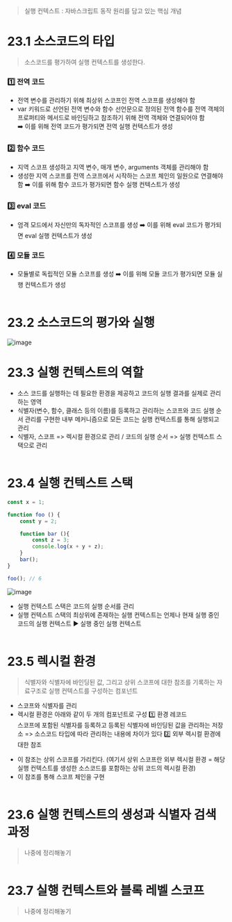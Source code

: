 > 실행 컨텍스트 : 자바스크립트 동작 원리를 담고 있는 핵심 개념
# 23.1 소스코드의 타입
> 소스코드를 평가하여 실행 컨텍스트를 생성한다.
### 1️⃣ 전역 코드 
+ 전역 변수를 관리하기 위해 최상위 스코프인 전역 스코프를 생성해야 함 
+ var 키워드로 선언된 전역 변수와 함수 선언문으로 정의된 전역 함수를 전역 객체의 프로퍼티와 메서드로 바인딩하고 참조하기 위해 전역 객체와 연결되어야 함<br/>
➡️ 이를 위해 전역 코드가 평가되면 전역 실행 컨텍스트가 생성 
### 2️⃣ 함수 코드
+ 지역 스코프 생성하고 지역 변수, 매개 변수, arguments 객체를 관리해야 함
+ 생성한 지역 스코프를 전역 스코프에서 시작하는 스코프 체인의 일원으로 연결해야 함
➡️ 이를 위해 함수 코드가 평가되면 함수 실행 컨텍스트가 생성 
### 3️⃣ eval 코드
+ 엄격 모드에서 자신만의 독자적인 스코프를 생성
➡️ 이를 위해 eval 코드가 평가되면 eval 실행 컨텍스트가 생성 
### 4️⃣ 모듈 코드
+ 모듈별로 독립적인 모듈 스코프를 생성
➡️ 이를 위해 모듈 코드가 평가되면 모듈 실행 컨텍스트가 생성
<br/><br/>
# 23.2 소스코드의 평가와 실행 
 ![image](https://github.com/kimyurie/study_modernJSdeepDive/assets/111670913/b15b26c2-3240-441b-9f59-8de4bf6075aa)
# 23.3 실행 컨텍스트의 역할
+ 소스 코드를 실행하는 데 필요한 환경을 제공하고 코드의 실행 결과를 실제로 관리하는 영역
+ 식별자(변수, 함수, 클래스 등의 이름)를 등록하고 관리하는 스코프와 코드 실행 순서 관리를 구현한 내부 메커니즘으로 모든 코드는 실행 컨텍스트를 통해 실행되고 관리
+ 식별자, 스코프 => 렉시컬 환경으로 관리 / 코드의 실행 순서 => 실행 컨텍스트 스택으로 관리
<br/><br/>
# 23.4 실행 컨텍스트 스택
```js
const x = 1;

function foo () {
    const y = 2;

    function bar (){
        const z = 3;
        console.log(x + y + z);
    }
    bar();
}

foo(); // 6
```
![image](https://github.com/kimyurie/study_modernJSdeepDive/assets/111670913/3418c513-3f82-4d6b-886b-62ab9c1dc521)
+ 실행 컨텍스트 스택은 코드의 실행 순서를 관리
+ 실행 컨텍스트 스택의 최상위에 존재하는 실행 컨텍스트는 언제나 현재 실행 중인 코드의 실행 컨텍스트 ▶️ 실행 중인 실행 컨텍스트
<br/><br/>
# 23.5 렉시컬 환경
> 식별자와 식별자에 바인딩된 값, 그리고 상위 스코프에 대한 참조를 기록하는 자료구조로 실행 컨텍스트를 구성하는 컴포넌트
+ 스코프와 식별자를 관리
+ 렉시컬 환경은 아래와 같이 두 개의 컴포넌트로 구성
1️⃣ 환경 레코드<br/>
스코프에 포함된 식별자를 등록하고 등록된 식별자에 바인딩된 값을 관리하는 저장소 => 소스코드 타입에 따라 관리하는 내용에 차이가 있다
2️⃣ 외부 렉시컬 환경에 대한 참조<br/>
- 이 참조는 상위 스코프를 가리킨다. (여기서 상위 스코프란 외부 렉시컬 환경 = 해당 실행 컨텍스트를 생성한 소스코드를 포함하는 상위 코드의 렉시컬 환경)
- 이 참조를 통해 스코프 체인을 구현
<br/><br/>
# 23.6 실행 컨텍스트의 생성과 식별자 검색 과정
> 나중에 정리해놓기
<br/><br/>
# 23.7 실행 컨텍스트와 블록 레벨 스코프
> 나중에 정리해놓기

